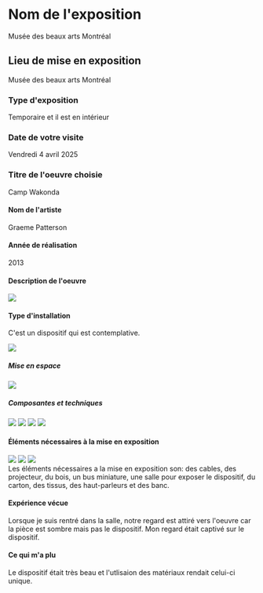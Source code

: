 # Nom de l'exposition

Musée des beaux arts Montréal

## Lieu de mise en exposition

Musée des beaux arts Montréal

### Type d'exposition

Temporaire et il est en intérieur

### Date de votre visite

Vendredi 4 avril 2025

### Titre de l'oeuvre choisie

Camp Wakonda


#### Nom de l'artiste

Graeme Patterson

#### Année de réalisation

2013

#### Description de l'oeuvre

<img src="../expo_MBAM/medias/">

#### Type d'installation 

C'est un dispositif qui est contemplative.

<img src="../expo_MBAM/medias">

##### Mise en espace

<img src="../expo_MBAM/medias">

##### Composantes et techniques

<img src="../expo_MBAM/medias/">
<img src="../expo_MBAM/medias/">
<img src="../expo_MBAM/medias/">
<img src="../expo_MBAM/medias/">

#### Éléments nécessaires à la mise en exposition
<div display="flex">
<img src="../expo_MBAM/medias">
<img src="../expo_MBAM/medias">
<img src="../expo_MBAM/medias">
</div>
Les éléments nécessaires a la mise en exposition son: des cables, des projecteur, du bois, un bus miniature, une salle pour exposer le dispositif, du carton, des tissus, des haut-parleurs et des banc.

#### Expérience vécue

Lorsque je suis rentré dans la salle, notre regard est attiré vers l'oeuvre car la pièce est sombre mais pas le dispositif. Mon regard était captivé sur le dispositif.

#### Ce qui m'a plu

Le dispositif était très beau et l'utlisaion des matériaux rendait celui-ci unique.

